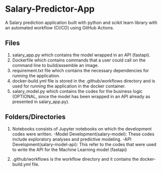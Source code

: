 # Salary-Predictor-App
A Salary prediction application built with python and scikit learn library with an automated workflow (CI/CD) using GitHub Actions.

## Files
1. salary_app.py which contains the model wrapped in an API (fastapi).
2. Dockerfile which contains commands that a user could call on the command line to build/assemble an image.
3. requirement.txt file which contains the necessary dependencies for running the application.
4. docker-build.yml file is stored in the .github/workflows directory and is used for running the application in the docker container.
5. salary_model.py which contains the codes for the business logic (OPTIONAL, since the model has been wrapped in an API already as presented in salary_app.py).

## Folders/Directories
1. Notebooks consists of Jupyter notebooks on which the development codes were written.
  -Model Development(salary-model): These codes include exploratory analyses and predictive modeling.
  -API Development(salary-model-api): This refer to the codes that were used to write the API for the Machine Learning model (fastapi)
  
2. .github/workflows is the workflow directory and it contains the docker-build.yml file. 
